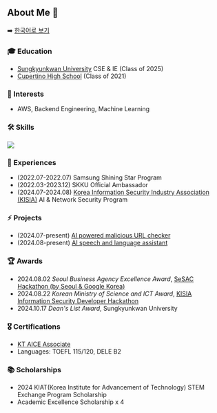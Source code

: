 ## About Me 🍒
➡️ [한국어로 보기](./korean.md)

### 🎓 Education
- [Sungkyunkwan University](https://www.skku.ac.kr/skku/index.do) CSE & IE (Class of 2025)
- [Cupertino High School](https://chs.fuhsd.org/) (Class of 2021)

### 👾 Interests
- AWS, Backend Engineering, Machine Learning

### 🛠️ Skills
<p>
  <a href="https://skillicons.dev">
    <img src="https://skillicons.dev/icons?i=c,cpp,python,kotlin,java,r,ts,nestjs,flask,nextjs,prisma,react,postgres,aws,docker,git,figma" />
  </a>
  <br/>
</p>


### 🚀 Experiences
- (2022.07-2022.07) Samsung Shining Star Program
- (2022.03-2023.12) SKKU Official Ambassador
- (2024.07-2024.08) [Korea Information Security Industry Association (KISIA)](https://www.kisia.or.kr/) AI & Network Security Program

### ⚡ Projects
- (2024.07-present) [AI powered malicious URL checker](https://github.com/racheliee/kisia-project)
- (2024.08-present) [AI speech and language assistant](https://github.com/archi-corp)

### 🏆 Awards
- 2024.08.02 _Seoul Business Agency Excellence Award_, [SeSAC Hackathon (by Seoul & Google Korea)](https://www.yna.co.kr/view/AKR20240802119700004)
- 2024.08.22 _Korean Ministry of Science and ICT Award_, [KISIA Information Security Developer Hackathon](https://www.boannews.com/media/view.asp?idx=132213&direct=mobile)
- 2024.10.17 _Dean's List Award_, Sungkyunkwan University

### 🎖️ Certifications
- [KT AICE Associate](https://www.openbadge-global.com/ns/portal/openbadge/public/assertions/detail/azMvZ09Wa1I2c3FnMnA5TTlSQ0tPdz09)
- Languages: TOEFL 115/120, DELE B2

### 📚 Scholarships
- 2024 KIAT(Korea Institute for Advancement of Technology) STEM Exchange Program Scholarship
- Academic Excellence Scholarship x 4
